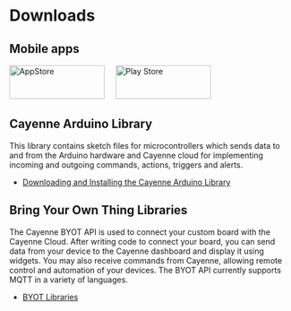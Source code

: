 #  Downloads

<p id="mobile-apps" class="anchor-link"></p>


## Mobile apps

[<img src="http://www.mydevices.com/cayenne/uploads/appstore_badge.svg" alt="AppStore" width="170" height="60"/>](https://itunes.apple.com/us/app/cayenne-connect-create-control/id1057997711?ls=1&mt=8&utm_medium=referral&utm_source=cayenne-mydevices) &nbsp; &nbsp; [<img src="http://www.mydevices.com/cayenne/uploads/google_playstore_badge.svg" alt="Play Store" width="170" height="60"/>](https://play.google.com/store/apps/details?id=com.mydevices.cayenne&hl=en&utm_medium=referral&utm_source=cayenne-mydevices) 

<p id="cayenne-arduino-library" class="anchor-link"></p>


## Cayenne Arduino Library

This library contains sketch files for microcontrollers which sends data to and from the Arduino hardware and Cayenne cloud for implementing incoming and outgoing commands, actions, triggers and alerts.

* [Downloading and Installing the Cayenne Arduino Library](#getting-started-arduino-arduino-setup-using-cayenne-arduino-library)

## Bring Your Own Thing Libraries

The Cayenne BYOT API is used to connect your custom board with the Cayenne Cloud. After writing code to connect your board, you can send data from your device to the Cayenne dashboard and display it using widgets. You may also receive commands from Cayenne, allowing remote control and automation of your devices. The BYOT API currently supports MQTT in a variety of languages.

* [BYOT Libraries](#bring-your-own-thing-api-libraries)
